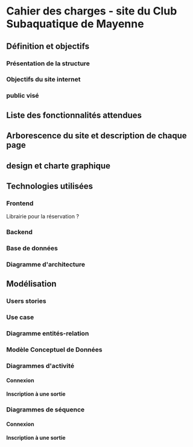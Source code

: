 # Cahier des charges - site du Club Subaquatique de Mayenne

## Définition et objectifs
### Présentation de la structure

### Objectifs du site internet

### public visé

## Liste des fonctionnalités attendues

## Arborescence du site et description de chaque page

## design et charte graphique

## Technologies utilisées
### Frontend
Librairie pour la réservation ?
### Backend
### Base de données
### Diagramme d'architecture

## Modélisation
### Users stories

### Use case

### Diagramme entités-relation

### Modèle Conceptuel de Données

### Diagrammes d'activité
#### Connexion 
#### Inscription à une sortie

### Diagrammes de séquence
#### Connexion 
#### Inscription à une sortie
